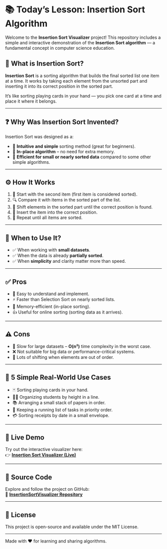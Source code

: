 # 📚 Today’s Lesson: Insertion Sort Algorithm

Welcome to the **Insertion Sort Visualizer** project! This repository includes a simple and interactive demonstration of the **Insertion Sort algorithm** — a fundamental concept in computer science education.

## 🧠 What is Insertion Sort?

**Insertion Sort** is a sorting algorithm that builds the final sorted list one item at a time. It works by taking each element from the unsorted part and inserting it into its correct position in the sorted part.

It’s like sorting playing cards in your hand — you pick one card at a time and place it where it belongs.

---

## ❓ Why Was Insertion Sort Invented?

Insertion Sort was designed as a:

- 📌 **Intuitive and simple** sorting method (great for beginners).
- 🔁 **In-place algorithm** – no need for extra memory.
- 🎯 **Efficient for small or nearly sorted data** compared to some other simple algorithms.

---

## ⚙️ How It Works

1. 🔹 Start with the second item (first item is considered sorted).
2. 🔍 Compare it with items in the sorted part of the list.
3. 🔄 Shift elements in the sorted part until the correct position is found.
4. 📝 Insert the item into the correct position.
5. 🔁 Repeat until all items are sorted.

---

## 📅 When to Use It?

- ✅ When working with **small datasets**.
- ✅ When the data is already **partially sorted**.
- ✅ When **simplicity** and clarity matter more than speed.

---

## ✅ Pros

- 🧩 Easy to understand and implement.
- ⚡ Faster than Selection Sort on nearly sorted lists.
- 💾 Memory-efficient (in-place sorting).
- 👍 Useful for online sorting (sorting data as it arrives).

---

## ⚠️ Cons

- 🐢 Slow for large datasets – **O(n²)** time complexity in the worst case.
- ❌ Not suitable for big data or performance-critical systems.
- 🔄 Lots of shifting when elements are out of order.

---

## 🧩 5 Simple Real-World Use Cases

- 🃏 Sorting playing cards in your hand.
- 👨‍🏫 Organizing students by height in a line.
- 📚 Arranging a small stack of papers in order.
- 📝 Keeping a running list of tasks in priority order.
- 💳 Sorting receipts by date in a small envelope.

---

## 🔴 Live Demo

Try out the interactive visualizer here:  
👉 **[Insertion Sort Visualizer (Live)](https://sirexlangnmn.github.io/InsertionSortVisualizer/)**

---

## 📂 Source Code

Explore and follow the project on GitHub:  
🔗 **[InsertionSortVisualizer Repository](https://github.com/sirexlangnmn/InsertionSortVisualizer)**

---

## 📌 License

This project is open-source and available under the MIT License.

---

Made with ❤️ for learning and sharing algorithms.
